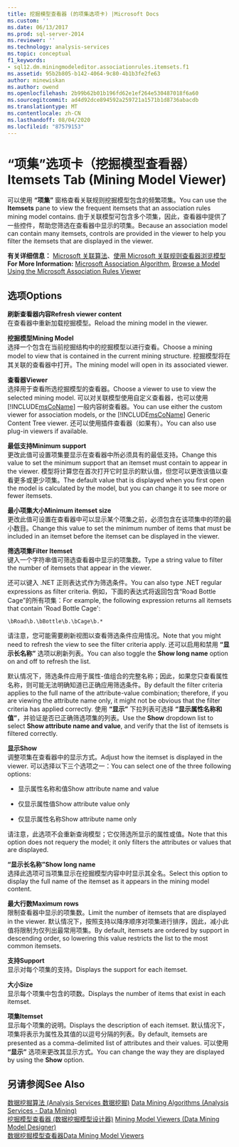 ```yaml
---
title: 挖掘模型查看器 (的项集选项卡) |Microsoft Docs
ms.custom: ''
ms.date: 06/13/2017
ms.prod: sql-server-2014
ms.reviewer: ''
ms.technology: analysis-services
ms.topic: conceptual
f1_keywords:
- sql12.dm.miningmodeleditor.associationrules.itemsets.f1
ms.assetid: 95b2b805-b142-4064-9c80-4b1b3fe2fe63
author: minewiskan
ms.author: owend
ms.openlocfilehash: 2b99b62b01b196fd62e1ef264e530487018f6a60
ms.sourcegitcommit: ad4d92dce894592a259721a1571b1d8736abacdb
ms.translationtype: MT
ms.contentlocale: zh-CN
ms.lasthandoff: 08/04/2020
ms.locfileid: "87579153"
---
```

# <a name="itemsets-tab-mining-model-viewer"></a><span data-ttu-id="17a63-102">“项集”选项卡（挖掘模型查看器）</span><span class="sxs-lookup"><span data-stu-id="17a63-102">Itemsets Tab (Mining Model Viewer)</span></span>
  <span data-ttu-id="17a63-103">可以使用 **“项集”** 窗格查看关联规则挖掘模型包含的频繁项集。</span><span class="sxs-lookup"><span data-stu-id="17a63-103">You can use the **Itemsets** pane to view the frequent itemsets that an association rules mining model contains.</span></span> <span data-ttu-id="17a63-104">由于关联模型可包含多个项集，因此，查看器中提供了一些控件，帮助您筛选在查看器中显示的项集。</span><span class="sxs-lookup"><span data-stu-id="17a63-104">Because an association model can contain many itemsets, controls are provided in the viewer to help you filter the itemsets that are displayed in the viewer.</span></span>  
  
 <span data-ttu-id="17a63-105">**有关详细信息：** [Microsoft 关联算法](data-mining/microsoft-association-algorithm.md)、[使用 Microsoft 关联规则查看器浏览模型](data-mining/browse-a-model-using-the-microsoft-association-rules-viewer.md)</span><span class="sxs-lookup"><span data-stu-id="17a63-105">**For More Information:** [Microsoft Association Algorithm](data-mining/microsoft-association-algorithm.md), [Browse a Model Using the Microsoft Association Rules Viewer](data-mining/browse-a-model-using-the-microsoft-association-rules-viewer.md)</span></span>  
  
## <a name="options"></a><span data-ttu-id="17a63-106">选项</span><span class="sxs-lookup"><span data-stu-id="17a63-106">Options</span></span>  
 <span data-ttu-id="17a63-107">**刷新查看器内容**</span><span class="sxs-lookup"><span data-stu-id="17a63-107">**Refresh viewer content**</span></span>  
 <span data-ttu-id="17a63-108">在查看器中重新加载挖掘模型。</span><span class="sxs-lookup"><span data-stu-id="17a63-108">Reload the mining model in the viewer.</span></span>  
  
 <span data-ttu-id="17a63-109">**挖掘模型**</span><span class="sxs-lookup"><span data-stu-id="17a63-109">**Mining Model**</span></span>  
 <span data-ttu-id="17a63-110">选择一个包含在当前挖掘结构中的挖掘模型以进行查看。</span><span class="sxs-lookup"><span data-stu-id="17a63-110">Choose a mining model to view that is contained in the current mining structure.</span></span> <span data-ttu-id="17a63-111">挖掘模型将在其关联的查看器中打开。</span><span class="sxs-lookup"><span data-stu-id="17a63-111">The mining model will open in its associated viewer.</span></span>  
  
 <span data-ttu-id="17a63-112">**查看器**</span><span class="sxs-lookup"><span data-stu-id="17a63-112">**Viewer**</span></span>  
 <span data-ttu-id="17a63-113">选择用于查看所选挖掘模型的查看器。</span><span class="sxs-lookup"><span data-stu-id="17a63-113">Choose a viewer to use to view the selected mining model.</span></span> <span data-ttu-id="17a63-114">可以对关联模型使用自定义查看器，也可以使用 [!INCLUDE[msCoName](../includes/msconame-md.md)] 一般内容树查看器。</span><span class="sxs-lookup"><span data-stu-id="17a63-114">You can use either the custom viewer for association models, or the [!INCLUDE[msCoName](../includes/msconame-md.md)] Generic Content Tree viewer.</span></span> <span data-ttu-id="17a63-115">还可以使用插件查看器（如果有）。</span><span class="sxs-lookup"><span data-stu-id="17a63-115">You can also use plug-in viewers if available.</span></span>  
  
 <span data-ttu-id="17a63-116">**最低支持**</span><span class="sxs-lookup"><span data-stu-id="17a63-116">**Minimum support**</span></span>  
 <span data-ttu-id="17a63-117">更改此值可设置项集要显示在查看器中所必须具有的最低支持。</span><span class="sxs-lookup"><span data-stu-id="17a63-117">Change this value to set the minimum support that an itemset must contain to appear in the viewer.</span></span> <span data-ttu-id="17a63-118">模型将计算您在首次打开它时显示的默认值，但您可以更改该值以查看更多或更少项集。</span><span class="sxs-lookup"><span data-stu-id="17a63-118">The default value that is displayed when you first open the model is calculated by the model, but you can change it to see more or fewer itemsets.</span></span>  
  
 <span data-ttu-id="17a63-119">**最小项集大小**</span><span class="sxs-lookup"><span data-stu-id="17a63-119">**Minimum itemset size**</span></span>  
 <span data-ttu-id="17a63-120">更改此值可设置在查看器中可以显示某个项集之前，必须包含在该项集中的项的最小数目。</span><span class="sxs-lookup"><span data-stu-id="17a63-120">Change this value to set the minimum number of items that must be included in an itemset before the itemset can be displayed in the viewer.</span></span>  
  
 <span data-ttu-id="17a63-121">**筛选项集**</span><span class="sxs-lookup"><span data-stu-id="17a63-121">**Filter Itemset**</span></span>  
 <span data-ttu-id="17a63-122">键入一个字符串值可筛选查看器中显示的项集数。</span><span class="sxs-lookup"><span data-stu-id="17a63-122">Type a string value to filter the number of itemsets that appear in the viewer.</span></span>  
  
 <span data-ttu-id="17a63-123">还可以键入 .NET 正则表达式作为筛选条件。</span><span class="sxs-lookup"><span data-stu-id="17a63-123">You can also type .NET regular expressions as filter criteria.</span></span> <span data-ttu-id="17a63-124">例如，下面的表达式将返回包含“Road Bottle Cage”的所有项集：</span><span class="sxs-lookup"><span data-stu-id="17a63-124">For example, the following expression returns all itemsets that contain 'Road Bottle Cage':</span></span>  
  
 `\bRoad\b.\bBottle\b.\bCage\b.*`  
  
 <span data-ttu-id="17a63-125">请注意，您可能需要刷新视图以查看筛选条件应用情况。</span><span class="sxs-lookup"><span data-stu-id="17a63-125">Note that you might need to refresh the view to see the filter criteria apply.</span></span> <span data-ttu-id="17a63-126">还可以启用和禁用 **“显示长名称”** 选项以刷新列表。</span><span class="sxs-lookup"><span data-stu-id="17a63-126">You can also toggle the **Show long name** option on and off to refresh the list.</span></span>  
  
 <span data-ttu-id="17a63-127">默认情况下，筛选条件应用于属性-值组合的完整名称；因此，如果您只查看属性名称，则可能无法明确知道已正确应用筛选条件。</span><span class="sxs-lookup"><span data-stu-id="17a63-127">By default the filter criteria applies to the full name of the attribute-value combination; therefore, if you are viewing the attribute name only, it might not be obvious that the filter criteria has applied correctly.</span></span> <span data-ttu-id="17a63-128">使用 **“显示”** 下拉列表可选择 **“显示属性名称和值”**，并验证是否已正确筛选项集的列表。</span><span class="sxs-lookup"><span data-stu-id="17a63-128">Use the **Show** dropdown list to select **Show attribute name and value**, and verify that the list of itemsets is filtered correctly.</span></span>  
  
 <span data-ttu-id="17a63-129">**显示**</span><span class="sxs-lookup"><span data-stu-id="17a63-129">**Show**</span></span>  
 <span data-ttu-id="17a63-130">调整项集在查看器中的显示方式。</span><span class="sxs-lookup"><span data-stu-id="17a63-130">Adjust how the itemset is displayed in the viewer.</span></span> <span data-ttu-id="17a63-131">可以选择以下三个选项之一：</span><span class="sxs-lookup"><span data-stu-id="17a63-131">You can select one of the three following options:</span></span>  
  
-   <span data-ttu-id="17a63-132">显示属性名称和值</span><span class="sxs-lookup"><span data-stu-id="17a63-132">Show attribute name and value</span></span>  
  
-   <span data-ttu-id="17a63-133">仅显示属性值</span><span class="sxs-lookup"><span data-stu-id="17a63-133">Show attribute value only</span></span>  
  
-   <span data-ttu-id="17a63-134">仅显示属性名称</span><span class="sxs-lookup"><span data-stu-id="17a63-134">Show attribute name only</span></span>  
  
 <span data-ttu-id="17a63-135">请注意，此选项不会重新查询模型；它仅筛选所显示的属性或值。</span><span class="sxs-lookup"><span data-stu-id="17a63-135">Note that this option does not requery the model; it only filters the attributes or values that are displayed.</span></span>  
  
 <span data-ttu-id="17a63-136">**“显示长名称”**</span><span class="sxs-lookup"><span data-stu-id="17a63-136">**Show long name**</span></span>  
 <span data-ttu-id="17a63-137">选择此选项可当项集显示在挖掘模型内容中时显示其全名。</span><span class="sxs-lookup"><span data-stu-id="17a63-137">Select this option to display the full name of the itemset as it appears in the mining model content.</span></span>  
  
 <span data-ttu-id="17a63-138">**最大行数**</span><span class="sxs-lookup"><span data-stu-id="17a63-138">**Maximum rows**</span></span>  
 <span data-ttu-id="17a63-139">限制查看器中显示的项集数。</span><span class="sxs-lookup"><span data-stu-id="17a63-139">Limit the number of itemsets that are displayed in the viewer.</span></span> <span data-ttu-id="17a63-140">默认情况下，按照支持以降序顺序对项集进行排序，因此，减小此值将限制为仅列出最常用项集。</span><span class="sxs-lookup"><span data-stu-id="17a63-140">By default, itemsets are ordered by support in descending order, so lowering this value restricts the list to the most common itemsets.</span></span>  
  
 <span data-ttu-id="17a63-141">**支持**</span><span class="sxs-lookup"><span data-stu-id="17a63-141">**Support**</span></span>  
 <span data-ttu-id="17a63-142">显示对每个项集的支持。</span><span class="sxs-lookup"><span data-stu-id="17a63-142">Displays the support for each itemset.</span></span>  
  
 <span data-ttu-id="17a63-143">**大小**</span><span class="sxs-lookup"><span data-stu-id="17a63-143">**Size**</span></span>  
 <span data-ttu-id="17a63-144">显示每个项集中包含的项数。</span><span class="sxs-lookup"><span data-stu-id="17a63-144">Displays the number of items that exist in each itemset.</span></span>  
  
 <span data-ttu-id="17a63-145">**项集**</span><span class="sxs-lookup"><span data-stu-id="17a63-145">**Itemset**</span></span>  
 <span data-ttu-id="17a63-146">显示每个项集的说明。</span><span class="sxs-lookup"><span data-stu-id="17a63-146">Displays the description of each itemset.</span></span> <span data-ttu-id="17a63-147">默认情况下，项集将表示为属性及其值的以逗号分隔的列表。</span><span class="sxs-lookup"><span data-stu-id="17a63-147">By default, itemsets are presented as a comma-delimited list of attributes and their values.</span></span> <span data-ttu-id="17a63-148">可以使用 **“显示”** 选项来更改其显示方式。</span><span class="sxs-lookup"><span data-stu-id="17a63-148">You can change the way they are displayed by using the **Show** option.</span></span>  
  
## <a name="see-also"></a><span data-ttu-id="17a63-149">另请参阅</span><span class="sxs-lookup"><span data-stu-id="17a63-149">See Also</span></span>  
 <span data-ttu-id="17a63-150">[数据挖掘算法 &#40;Analysis Services 数据挖掘&#41;](data-mining/data-mining-algorithms-analysis-services-data-mining.md) </span><span class="sxs-lookup"><span data-stu-id="17a63-150">[Data Mining Algorithms &#40;Analysis Services - Data Mining&#41;](data-mining/data-mining-algorithms-analysis-services-data-mining.md) </span></span>  
 <span data-ttu-id="17a63-151">[挖掘模型查看器 &#40;数据挖掘模型设计器&#41;](mining-model-viewers-data-mining-model-designer.md) </span><span class="sxs-lookup"><span data-stu-id="17a63-151">[Mining Model Viewers &#40;Data Mining Model Designer&#41;](mining-model-viewers-data-mining-model-designer.md) </span></span>  
 [<span data-ttu-id="17a63-152">数据挖掘模型查看器</span><span class="sxs-lookup"><span data-stu-id="17a63-152">Data Mining Model Viewers</span></span>](data-mining/data-mining-model-viewers.md)  
  
  
